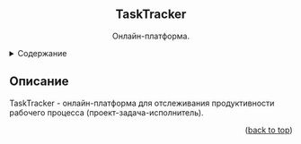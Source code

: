 <div id="top"></div>


<!-- PROJECT LOGO -->
<br />
<div align="center">

  <h2 align="center">TaskTracker</h2>

  <p align="center">
    Онлайн-платформа.
  </p>
</div>


<!-- TABLE OF CONTENTS -->
<details>
  <summary>Содержание</summary>
  <ol>
    <li>
      <a href="#описание">Описание</a>
    </li>
  </ol>
</details>


<!-- DESCRIPTION -->
## Описание

TaskTracker - онлайн-платформа для отслеживания продуктивности рабочего процесса (проект-задача-исполнитель).

<p align="right">(<a href="#top">back to top</a>)</p>
